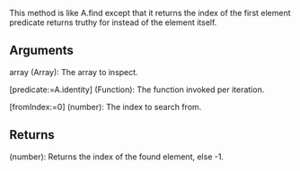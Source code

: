This method is like A.find except that it returns the index of the first element predicate returns truthy for instead of the element itself.


## Arguments
array (Array): The array to inspect.

[predicate:=A.identity] (Function): The function invoked per iteration.

[fromIndex:=0] (number): The index to search from.


## Returns
(number): Returns the index of the found element, else -1.
